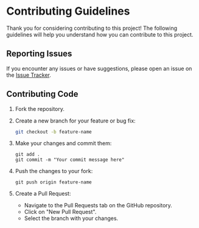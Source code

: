 # Contributing Guidelines

Thank you for considering contributing to this project! The following guidelines will help you understand how you can contribute to this project.

## Reporting Issues

If you encounter any issues or have suggestions, please open an issue on the [Issue Tracker](https://github.com/engenouadje/Text-based-Adventure-Game-Enge-CDOF5/issues).

## Contributing Code

1. Fork the repository.

2. Create a new branch for your feature or bug fix:

   ```bash
   git checkout -b feature-name

3. Make your changes and commit them:

   ```
   git add .
   git commit -m "Your commit message here"
   ```

4. Push the changes to your fork:
   
   ```
   git push origin feature-name
   ```

5. Create a Pull Request:
   
   - Navigate to the Pull Requests tab on the GitHub repository.
   - Click on "New Pull Request".
   - Select the branch with your changes.



   
